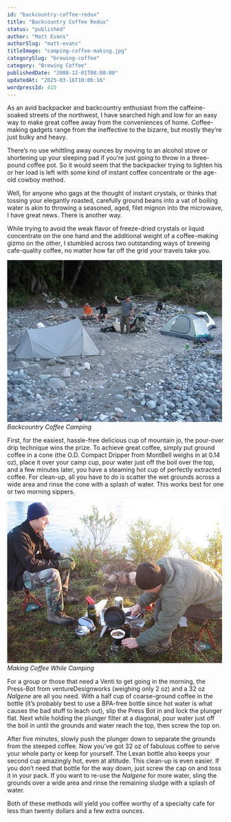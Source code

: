 ```yaml
---
id: "backcountry-coffee-redux"
title: "Backcountry Coffee Redux"
status: "published"
author: "Matt Evans"
authorSlug: "matt-evans"
titleImage: "camping-coffee-making.jpg"
categorySlug: "brewing-coffee"
category: "Brewing Coffee"
publishedDate: "2008-12-01T08:00:00"
updatedAt: "2025-03-16T10:06:16"
wordpressId: 415
---
```


As an avid backpacker and backcountry enthusiast from the caffeine-soaked streets of the northwest, I have searched high and low for an easy way to make great coffee away from the conveniences of home. Coffee-making gadgets range from the ineffective to the bizarre, but mostly they’re just bulky and heavy.

There’s no use whittling away ounces by moving to an alcohol stove or shortening up your sleeping pad if you’re just going to throw in a three-pound coffee pot. So it would seem that the backpacker trying to lighten his or her load is left with some kind of instant coffee concentrate or the age-old cowboy method.

Well, for anyone who gags at the thought of instant crystals, or thinks that tossing your elegantly roasted, carefully ground beans into a vat of boiling water is akin to throwing a seasoned, aged, filet mignon into the microwave, I have great news. There is another way.

While trying to avoid the weak flavor of freeze-dried crystals or liquid concentrate on the one hand and the additional weight of a coffee-making gizmo on the other, I stumbled across two outstanding ways of brewing cafe-quality coffee, no matter how far off the grid your travels take you.

![backcountry coffee camping](backcountry-coffee-camping1.jpg)  
*Backcountry Coffee Camping*

First, for the easiest, hassle-free delicious cup of mountain jo, the pour-over drip technique wins the prize. To achieve great coffee, simply put ground coffee in a cone (the O.D. Compact Dripper from MontBell weighs in at 0.14 oz), place it over your camp cup, pour water just off the boil over the top, and a few minutes later, you have a steaming hot cup of perfectly extracted coffee. For clean-up, all you have to do is scatter the wet grounds across a wide area and rinse the cone with a splash of water. This works best for one or two morning sippers.

![Making Coffee while Camping](camping-coffee-making.jpg)  
*Making Coffee While Camping*

For a group or those that need a Venti to get going in the morning, the Press-Bot from ventureDesignworks (weighing only 2 oz) and a 32 oz *Nalgene* are all you need. With a half cup of coarse-ground coffee in the bottle (it’s probably best to use a BPA-free bottle since hot water is what causes the bad stuff to leach out), slip the Press Bot in and lock the plunger flat. Next while holding the plunger filter at a diagonal, pour water just off the boil in until the grounds and water reach the top, then screw the top on.

After five minutes, slowly push the plunger down to separate the grounds from the steeped coffee. Now you’ve got 32 oz of fabulous coffee to serve your whole party or keep for yourself. The Lexan bottle also keeps your second cup amazingly hot, even at altitude. This clean-up is even easier. If you don’t need that bottle for the way down, just screw the cap on and toss it in your pack. If you want to re-use the *Nalgene* for more water, sling the grounds over a wide area and rinse the remaining sludge with a splash of water.

Both of these methods will yield you coffee worthy of a specialty cafe for less than twenty dollars and a few extra ounces.